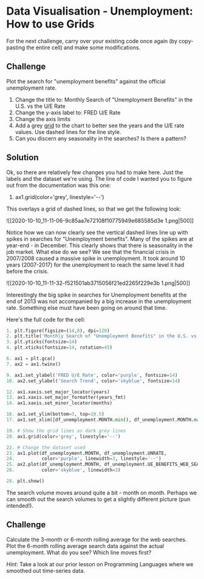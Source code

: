 # Data Visualisation - Unemployment: How to use Grids

For the next challenge, carry over your existing code once again (by copy-pasting the entire cell) and make some modifications.

## Challenge

Plot the search for "unemployment benefits" against the official unemployment rate.

1. Change the title to: Monthly Search of "Unemployment Benefits" in the U.S. vs the U/E Rate
2. Change the y-axis label to: FRED U/E Rate
3. Change the axis limits
4. Add a grey [grid](https://matplotlib.org/3.2.1/api/_as_gen/matplotlib.pyplot.grid.html) to the chart to better see the years and the U/E rate values. Use dashed lines for the line style.
5. Can you discern any seasonality in the searches? Is there a pattern?

## Solution

Ok, so there are relatively few changes you had to make here. Just the labels and the dataset we're using. The line of code I wanted you to figure out from the documentation was this one:

1. ax1.grid(color='grey', linestyle='--')

This overlays a grid of dashed lines, so that we get the following look:

![[2020-10-10_11-11-06-9c85aa7e72108f10775949e685585d3e 1.png|500]]

Notice how we can now clearly see the vertical dashed lines line up with spikes in searches for "Unemployment benefits". Many of the spikes are at year-end - in December. This clearly shows that there is seasonality in the job market. What else do we see? We see that the financial crisis in 2007/2008 caused a massive spike in unemployment. It took around 10 years (2007-2017) for the unemployment to reach the same level it had before the crisis.

![[2020-10-10_11-11-32-f521501ab3715056f21ed2265f229e3b 1.png|500]]

Interestingly the big spike in searches for Unemployment benefits at the end of 2013 was not accompanied by a big increase in the unemployment rate. Something else must have been going on around that time.

Here's the full code for the cell:

```python
1. plt.figure(figsize=(14,8), dpi=120)
2. plt.title('Monthly Search of "Unemployment Benefits" in the U.S. vs the U/E Rate', fontsize=18)
3. plt.yticks(fontsize=14)
4. plt.xticks(fontsize=14, rotation=45)

6. ax1 = plt.gca()
7. ax2 = ax1.twinx()

9. ax1.set_ylabel('FRED U/E Rate', color='purple', fontsize=14)
10. ax2.set_ylabel('Search Trend', color='skyblue', fontsize=14)

12. ax1.xaxis.set_major_locator(years)
13. ax1.xaxis.set_major_formatter(years_fmt)
14. ax1.xaxis.set_minor_locator(months)

16. ax1.set_ylim(bottom=3, top=10.5)
17. ax1.set_xlim([df_unemployment.MONTH.min(), df_unemployment.MONTH.max()])

19. # Show the grid lines as dark grey lines
20. ax1.grid(color='grey', linestyle='--')

22. # Change the dataset used
23. ax1.plot(df_unemployment.MONTH, df_unemployment.UNRATE, 
24.          color='purple', linewidth=3, linestyle='--')
25. ax2.plot(df_unemployment.MONTH, df_unemployment.UE_BENEFITS_WEB_SEARCH, 
26.          color='skyblue', linewidth=3)

28. plt.show()
```

The search volume moves around quite a bit - month on month. Perhaps we can smooth out the search volumes to get a slightly different picture (pun intended!).

## Challenge

Calculate the 3-month or 6-month rolling average for the web searches. Plot the 6-month rolling average search data against the actual unemployment. What do you see? Which line moves first?

_Hint_: Take a look at our prior lesson on Programming Languages where we smoothed out time-series data.

